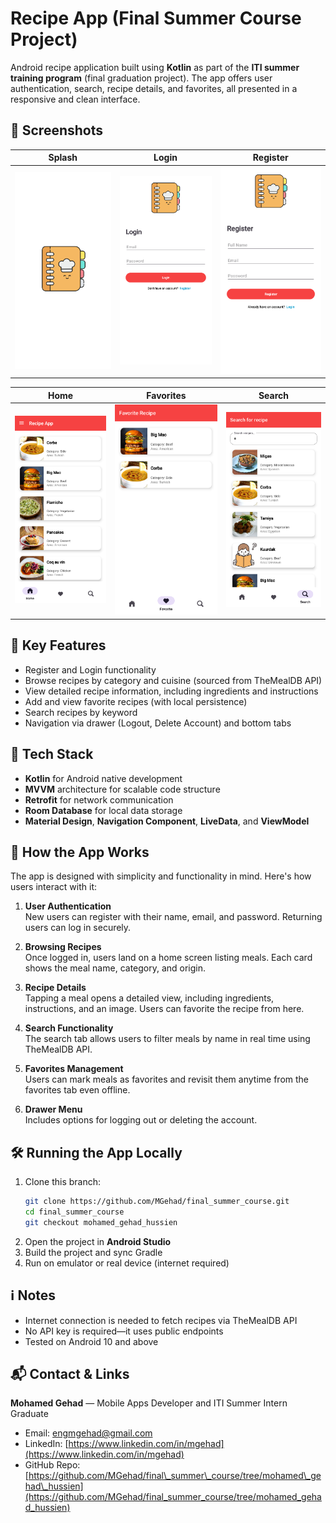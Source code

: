 # Recipe App (Final Summer Course Project)

Android recipe application built using **Kotlin** as part of the **ITI summer training program** (final graduation project). The app offers user authentication, search, recipe details, and favorites, all presented in a responsive and clean interface.

## 📱 Screenshots

| Splash | Login | Register |
|--------|-------|----------|
| ![splash](./screenshots/splash.png) | ![login](./screenshots/login.png) | ![register](./screenshots/register.png) |

| Home | Favorites | Search |
|------|-----------|--------|
| ![home](./screenshots/home.png) | ![favorites](./screenshots/favorite.png) | ![search](./screenshots/search.png) |

## 🚀 Key Features
- Register and Login functionality
- Browse recipes by category and cuisine (sourced from TheMealDB API)
- View detailed recipe information, including ingredients and instructions
- Add and view favorite recipes (with local persistence)
- Search recipes by keyword
- Navigation via drawer (Logout, Delete Account) and bottom tabs

## 🧰 Tech Stack
- **Kotlin** for Android native development  
- **MVVM** architecture for scalable code structure  
- **Retrofit** for network communication  
- **Room Database** for local data storage  
- **Material Design**, **Navigation Component**, **LiveData**, and **ViewModel**

## 🔎 How the App Works

The app is designed with simplicity and functionality in mind. Here's how users interact with it:

1. **User Authentication**  
   New users can register with their name, email, and password. Returning users can log in securely.

2. **Browsing Recipes**  
   Once logged in, users land on a home screen listing meals. Each card shows the meal name, category, and origin.

3. **Recipe Details**  
   Tapping a meal opens a detailed view, including ingredients, instructions, and an image. Users can favorite the recipe from here.

4. **Search Functionality**  
   The search tab allows users to filter meals by name in real time using TheMealDB API.

5. **Favorites Management**  
   Users can mark meals as favorites and revisit them anytime from the favorites tab even offline.

6. **Drawer Menu**  
   Includes options for logging out or deleting the account.

## 🛠 Running the App Locally
1. Clone this branch:
    ```bash
   git clone https://github.com/MGehad/final_summer_course.git
   cd final_summer_course
   git checkout mohamed_gehad_hussien
    
2. Open the project in **Android Studio**
3. Build the project and sync Gradle
4. Run on emulator or real device (internet required)

## ℹ️ Notes

* Internet connection is needed to fetch recipes via TheMealDB API
* No API key is required—it uses public endpoints
* Tested on Android 10 and above

## 📬 Contact & Links

**Mohamed Gehad** — Mobile Apps Developer and ITI Summer Intern Graduate
* Email: [engmgehad@gmail.com](mailto:engmgehad@gmail.com)
* LinkedIn: [https://www.linkedin.com/in/mgehad](https://www.linkedin.com/in/mgehad)
* GitHub Repo: [https://github.com/MGehad/final\_summer\_course/tree/mohamed\_gehad\_hussien](https://github.com/MGehad/final_summer_course/tree/mohamed_gehad_hussien)

